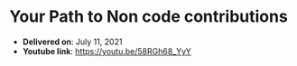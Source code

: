 # Your Path to Non code contributions

- **Delivered on**: July 11, 2021
- **Youtube link**: https://youtu.be/58RGh68_YyY

